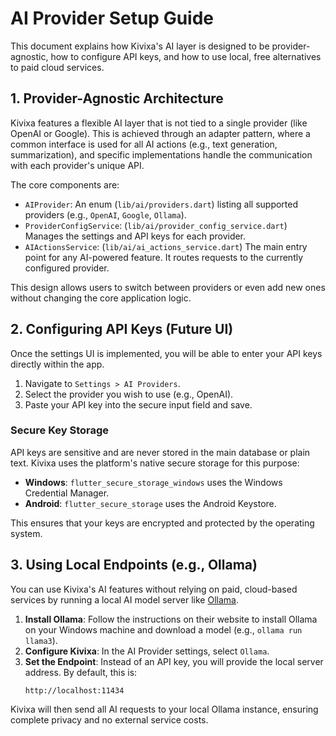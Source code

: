 # AI Provider Setup Guide

This document explains how Kivixa's AI layer is designed to be provider-agnostic, how to configure API keys, and how to use local, free alternatives to paid cloud services.

## 1. Provider-Agnostic Architecture

Kivixa features a flexible AI layer that is not tied to a single provider (like OpenAI or Google). This is achieved through an adapter pattern, where a common interface is used for all AI actions (e.g., text generation, summarization), and specific implementations handle the communication with each provider's unique API.

The core components are:
*   `AIProvider`: An enum (`lib/ai/providers.dart`) listing all supported providers (e.g., `OpenAI`, `Google`, `Ollama`).
*   `ProviderConfigService`: (`lib/ai/provider_config_service.dart`) Manages the settings and API keys for each provider.
*   `AIActionsService`: (`lib/ai/ai_actions_service.dart`) The main entry point for any AI-powered feature. It routes requests to the currently configured provider.

This design allows users to switch between providers or even add new ones without changing the core application logic.

## 2. Configuring API Keys (Future UI)

Once the settings UI is implemented, you will be able to enter your API keys directly within the app.

1.  Navigate to `Settings > AI Providers`.
2.  Select the provider you wish to use (e.g., OpenAI).
3.  Paste your API key into the secure input field and save.

### Secure Key Storage

API keys are sensitive and are never stored in the main database or plain text. Kivixa uses the platform's native secure storage for this purpose:
*   **Windows**: `flutter_secure_storage_windows` uses the Windows Credential Manager.
*   **Android**: `flutter_secure_storage` uses the Android Keystore.

This ensures that your keys are encrypted and protected by the operating system.

## 3. Using Local Endpoints (e.g., Ollama)

You can use Kivixa's AI features without relying on paid, cloud-based services by running a local AI model server like [Ollama](https://ollama.com/).

1.  **Install Ollama**: Follow the instructions on their website to install Ollama on your Windows machine and download a model (e.g., `ollama run llama3`).
2.  **Configure Kivixa**: In the AI Provider settings, select `Ollama`.
3.  **Set the Endpoint**: Instead of an API key, you will provide the local server address. By default, this is:
    ```
    http://localhost:11434
    ```

Kivixa will then send all AI requests to your local Ollama instance, ensuring complete privacy and no external service costs.
